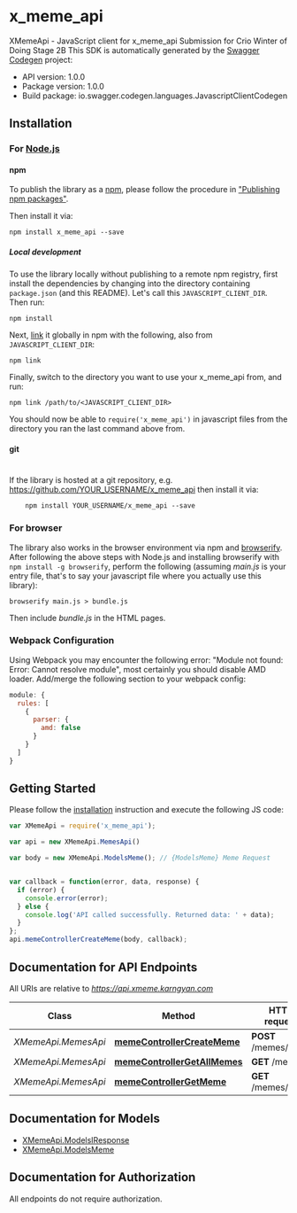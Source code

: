 # x_meme_api

XMemeApi - JavaScript client for x_meme_api
Submission for Crio Winter of Doing Stage 2B
This SDK is automatically generated by the [Swagger Codegen](https://github.com/swagger-api/swagger-codegen) project:

- API version: 1.0.0
- Package version: 1.0.0
- Build package: io.swagger.codegen.languages.JavascriptClientCodegen

## Installation

### For [Node.js](https://nodejs.org/)

#### npm

To publish the library as a [npm](https://www.npmjs.com/),
please follow the procedure in ["Publishing npm packages"](https://docs.npmjs.com/getting-started/publishing-npm-packages).

Then install it via:

```shell
npm install x_meme_api --save
```

##### Local development

To use the library locally without publishing to a remote npm registry, first install the dependencies by changing 
into the directory containing `package.json` (and this README). Let's call this `JAVASCRIPT_CLIENT_DIR`. Then run:

```shell
npm install
```

Next, [link](https://docs.npmjs.com/cli/link) it globally in npm with the following, also from `JAVASCRIPT_CLIENT_DIR`:

```shell
npm link
```

Finally, switch to the directory you want to use your x_meme_api from, and run:

```shell
npm link /path/to/<JAVASCRIPT_CLIENT_DIR>
```

You should now be able to `require('x_meme_api')` in javascript files from the directory you ran the last 
command above from.

#### git
#
If the library is hosted at a git repository, e.g.
https://github.com/YOUR_USERNAME/x_meme_api
then install it via:

```shell
    npm install YOUR_USERNAME/x_meme_api --save
```

### For browser

The library also works in the browser environment via npm and [browserify](http://browserify.org/). After following
the above steps with Node.js and installing browserify with `npm install -g browserify`,
perform the following (assuming *main.js* is your entry file, that's to say your javascript file where you actually 
use this library):

```shell
browserify main.js > bundle.js
```

Then include *bundle.js* in the HTML pages.

### Webpack Configuration

Using Webpack you may encounter the following error: "Module not found: Error:
Cannot resolve module", most certainly you should disable AMD loader. Add/merge
the following section to your webpack config:

```javascript
module: {
  rules: [
    {
      parser: {
        amd: false
      }
    }
  ]
}
```

## Getting Started

Please follow the [installation](#installation) instruction and execute the following JS code:

```javascript
var XMemeApi = require('x_meme_api');

var api = new XMemeApi.MemesApi()

var body = new XMemeApi.ModelsMeme(); // {ModelsMeme} Meme Request


var callback = function(error, data, response) {
  if (error) {
    console.error(error);
  } else {
    console.log('API called successfully. Returned data: ' + data);
  }
};
api.memeControllerCreateMeme(body, callback);

```

## Documentation for API Endpoints

All URIs are relative to *https://api.xmeme.karngyan.com*

Class | Method | HTTP request | Description
------------ | ------------- | ------------- | -------------
*XMemeApi.MemesApi* | [**memeControllerCreateMeme**](docs/MemesApi.md#memeControllerCreateMeme) | **POST** /memes/ | 
*XMemeApi.MemesApi* | [**memeControllerGetAllMemes**](docs/MemesApi.md#memeControllerGetAllMemes) | **GET** /memes/ | 
*XMemeApi.MemesApi* | [**memeControllerGetMeme**](docs/MemesApi.md#memeControllerGetMeme) | **GET** /memes/{mid} | 


## Documentation for Models

 - [XMemeApi.ModelsIResponse](docs/ModelsIResponse.md)
 - [XMemeApi.ModelsMeme](docs/ModelsMeme.md)


## Documentation for Authorization

 All endpoints do not require authorization.

